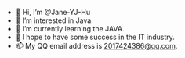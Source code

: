- 👋 Hi, I’m @Jane-YJ-Hu
- 👀 I’m interested in Java.
- 🌱 I’m currently learning the JAVA.
- 💞️ I hope to have some success in the IT industry.
- 📫 My QQ email address is 2017424386@qq.com.

<!---
Jane-YJ-Hu/Jane-YJ-Hu is a ✨ special ✨ repository because its `README.md` (this file) appears on your GitHub profile.
You can click the Preview link to take a look at your changes.
--->
